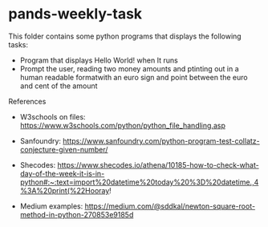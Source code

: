 # pands-weekly-task

This folder contains some python programs that displays the following tasks:

- Program that displays Hello World! when It runs
- Prompt the user, reading two money amounts and ptinting out in a human readable formatwith an euro sign  and point between the euro and cent of the amount 


References

 - W3schools on files:  https://www.w3schools.com/python/python_file_handling.asp
 
- Sanfoundry: https://www.sanfoundry.com/python-program-test-collatz-conjecture-given-number/

- Shecodes: https://www.shecodes.io/athena/10185-how-to-check-what-day-of-the-week-it-is-in-python#:~:text=import%20datetime%20today%20%3D%20datetime.,4%3A%20print(%22Hooray!

- Medium examples: https://medium.com/@sddkal/newton-square-root-method-in-python-270853e9185d


